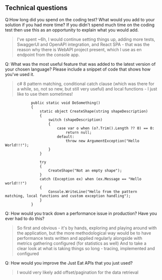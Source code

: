 ## Technical questions
Q:How long did you spend on the coding test? What would you add to your solution if you had more time?
If you didn't spend much time on the coding test then use this as an opportunity to explain what you would add.

> I've spent ~6h, I would continue setting things up, adding more tests, SwaggerUI and OpenAPI integration, 
and React SPA - that was the reason why there is WebAPI project present, which I use as en endpoint from the console app.

Q: What was the most useful feature that was added to the latest version of your chosen language? 
Please include a snippet of code that shows how you've used it.

> c# 8 pattern matching, conditional catch clause (which was there for a while, so, not so new, but still very useful) and local functions - I just like to use them sometimes!

``` 
            public static void DoSomething()
            {
                static object CreateShape(string shapeDescription)
                {
                    switch (shapeDescription)
                    {
                        case var o when (o?.Trim().Length ?? 0) == 0:
                            return null;
                        default:
                            throw new ArgumentException("Hello World!!!");
                    }
                }

                try
                {
                    CreateShape("Not an empty shape");
                }
                catch (Exception ex) when (ex.Message == "Hello world!!!")
                {
                    Console.WriteLine("Hello from the pattern matching, local functions and custom exception handling");
                }
            }

```

Q: How would you track down a performance issue in production? Have you ever had to do this?

> So first and obvious - it's by hands, exploring and playing around with the application, 
but the more methodological way would be to have performance tests written and applied regularly alongside with metrics gathering configured (for statistics as well)
And to take a clear look at what is taking things so long - tracing, implemented and configured

Q: How would you improve the Just Eat APIs that you just used?

> I would very likely add offset/pagination for the data retrieval
